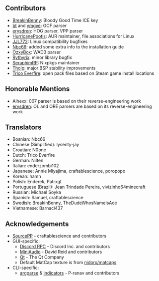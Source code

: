 ## Contributors
- [BreakinBenny](https://github.com/BreakinBenny): Bloody Good Time ICE key
- [bt](https://github.com/eepycats) and [ymgve](https://github.com/ymgve): GCF parser
- [erysdren](https://github.com/erysdren): HOG parser, VPP parser
- [HurricanePootis](https://github.com/HurricanePootis): AUR maintainer, file associations for Linux
- [JJL772](https://github.com/JJL772): Linux compatibility bugfixes
- [Nbc66](https://github.com/Nbc66): added some extra info to the installation guide
- [OzxyBox](https://github.com/ozxybox): WAD3 parser
- [Rythyrix](https://github.com/Rythyrix): minor library bugfix
- [SeraphimRP](https://github.com/SeraphimRP): Nixpkgs maintainer
- [Tholp](https://github.com/Tholp1): major BSP stability improvements
- [Trico Everfire](https://github.com/Trico-Everfire): open pack files based on Steam game install locations

## Honorable Mentions
- Alhexx: 007 parser is based on their reverse-engineering work
- [erysdren](https://github.com/erysdren): OL and ORE parsers are based on its reverse-engineering work

## Translators
- Bosnian: Nbc66
- Chinese (Simplified): lysenty-jay
- Croatian: N0one
- Dutch: Trico Everfire
- German: Nilten
- Italian: enderzombi102
- Japanese: Annie Miyajima, craftablescience, poropopo
- Korean: hamn
- Polish: Enderek, Patrxgt
- Portuguese (Brazil): Jean Trindade Pereira, vivizinho64minecraft
- Russian: Michael Soyka
- Spanish: Samuel, craftablescience
- Swedish: BreakinBenny, TheDudeWhosNameIsAce
- Vietnamese: Barnacl437

## Acknowledgements
- [SourcePP](https://github.com/craftablescience/sourcepp) - craftablescience and contributors
- GUI-specific:
  - [Discord RPC](https://github.com/craftablescience/discord-rpc-clean) - Discord Inc. and contributors
  - [MiniAudio](https://github.com/mackron/miniaudio) - David Reid and contributors
  - [Qt](https://www.qt.io) - The Qt Company
  - Default MatCap texture is from [nidorx/matcaps](https://github.com/nidorx/matcaps/blob/master/PAGE-15.md#706962_24211e_bcb6af_aca494)
- CLI-specific:
  - [argparse](https://github.com/p-ranav/argparse) & [indicators](https://github.com/p-ranav/indicators) - P-ranav and contributors

